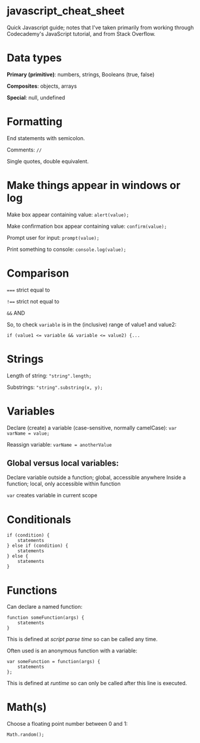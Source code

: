 javascript_cheat_sheet
======================

Quick Javascript guide; notes that I've taken primarily from working through Codecademy's JavaScript tutorial, and from Stack Overflow.

# Data types
**Primary (primitive)**: numbers, strings, Booleans (true, false)

**Composites**: objects, arrays

**Special**: null, undefined

# Formatting
End statements with semicolon.

Comments: `//`

Single quotes, double equivalent.

# Make things appear in windows or log
Make box appear containing value:
`alert(value);`

Make confirmation box appear containing value:
`confirm(value);`

Prompt user for input:
`prompt(value);`

Print something to console:
`console.log(value);`

# Comparison
`===` strict equal to

`!==` strict not equal to

`&&` AND

So, to check `variable` is in the (inclusive) range of value1 and value2:

    if (value1 <= variable && variable <= value2) {...

# Strings
Length of string: `"string".length;`

Substrings: `"string".substring(x, y);`

# Variables
Declare (create) a variable (case-sensitive, normally camelCase):
`var varName = value;`

Reassign variable:
`varName = anotherValue`

## Global versus local variables:
Declare variable outside a function; global, accessible anywhere
Inside a function; local, only accessible within function

`var` creates variable in current scope 

# Conditionals

    if (condition) {
        statements
    } else if (condition) {
        statements
    } else {
        statements
    }

# Functions
Can declare a named function:

    function someFunction(args) {
        statements
    }

This is defined at *script parse time* so can be called any time.

Often used is an anonymous function with a variable:

    var someFunction = function(args) {
        statements
    };

This is defined at *runtime* so can only be called after this line is executed.

# Math(s)
Choose a floating point number between 0 and 1: 
    
	Math.random();

